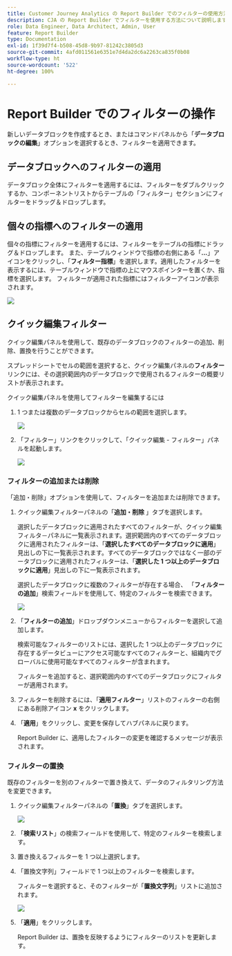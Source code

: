 ```yaml
---
title: Customer Journey Analytics の Report Builder でのフィルターの使用方法
description: CJA の Report Builder でフィルターを使用する方法について説明します
role: Data Engineer, Data Architect, Admin, User
feature: Report Builder
type: Documentation
exl-id: 1f39d7f4-b508-45d8-9b97-81242c3805d3
source-git-commit: 4afd011561e6351e7d4da2dc6a2263ca835f0b08
workflow-type: ht
source-wordcount: '522'
ht-degree: 100%

---
```


# Report Builder でのフィルターの操作

新しいデータブロックを作成するとき、またはコマンドパネルから「**データブロックの編集**」オプションを選択するとき、フィルターを適用できます。

## データブロックへのフィルターの適用

データブロック全体にフィルターを適用するには、フィルターをダブルクリックするか、コンポーネントリストからテーブルの「フィルター」セクションにフィルターをドラッグ＆ドロップします。

## 個々の指標へのフィルターの適用

個々の指標にフィルターを適用するには、フィルターをテーブルの指標にドラッグ＆ドロップします。 また、テーブルウィンドウで指標の右側にある「**...**」アイコンをクリックし、「**フィルター指標**」を選択します。適用したフィルターを表示するには、テーブルウィンドウで指標の上にマウスポインターを置くか、指標を選択します。 フィルターが適用された指標にはフィルターアイコンが表示されます。

<!-- ![](./assets/image24.png) -->

![](./assets/filter_by.png)

## クイック編集フィルター

クイック編集パネルを使用して、既存のデータブロックのフィルターの追加、削除、置換を行うことができます。

スプレッドシートでセルの範囲を選択すると、クイック編集パネルの&#x200B;**フィルター**&#x200B;リンクには、その選択範囲内のデータブロックで使用されるフィルターの概要リストが表示されます。

クイック編集パネルを使用してフィルターを編集するには

1. 1 つまたは複数のデータブロックからセルの範囲を選択します。

   ![](./assets/select_multiple_dbs.png)

1. 「フィルター」リンクをクリックして、「クイック編集 - フィルター」パネルを起動します。

   ![](./assets/quick_edit_filters.png)

### フィルターの追加または削除

「追加・削除」オプションを使用して、フィルターを追加または削除できます。

1. クイック編集フィルターパネルの「**追加・削除** 」タブを選択します。

   選択したデータブロックに適用されたすべてのフィルターが、クイック編集フィルタ－パネルに一覧表示されます。選択範囲内のすべてのデータブロックに適用されたフィルターは、「**選択したすべてのデータブロックに適用**」見出しの下に一覧表示されます。すべてのデータブロックではなく一部のデータブロックに適用されたフィルターは、「**選択した 1 つ以上のデータブロックに適用**」見出しの下に一覧表示されます。

   選択したデータブロックに複数のフィルターが存在する場合、 「**フィルターの追加**」検索フィールドを使用して、特定のフィルターを検索できます。

   ![](./assets/add_filter.png)

1. 「**フィルターの追加**」ドロップダウンメニューからフィルターを選択して追加します。

   検索可能なフィルターのリストには、選択した 1 つ以上のデータブロックに存在するデータビューにアクセス可能なすべてのフィルターと、組織内でグローバルに使用可能なすべてのフィルターが含まれます。

   フィルターを追加すると、選択範囲内のすべてのデータブロックにフィルターが適用されます。

1. フィルターを削除するには、「**適用フィルター**」リストのフィルターの右側にある削除アイコン **x** をクリックします。

1. 「**適用**」をクリックし、変更を保存してハブパネルに戻ります。

   Report Builder に、適用したフィルターの変更を確認するメッセージが表示されます。

### フィルターの置換

既存のフィルターを別のフィルターで置き換えて、データのフィルタリング方法を変更できます。

1. クイック編集フィルターパネルの「**置換**」タブを選択します。

   ![](./assets/replace_filter.png)

1. 「**検索リスト**」の検索フィールドを使用して、特定のフィルターを検索します。

1. 置き換えるフィルターを 1 つ以上選択します。

1. 「置換文字列」フィールドで 1 つ以上のフィルターを検索します。

   フィルターを選択すると、そのフィルターが「**置換文字列**」リストに追加されます。

   ![](./assets/replace_screen_new.png)

1. 「**適用**」をクリックします。

   Report Builder は、置換を反映するようにフィルターのリストを更新します。
